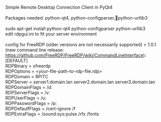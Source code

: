Simple Remote Desktop Connection Client in PyQt4<br>
<br>
Packages needed: python-qt4, python-configparser,python-urllib3
<br><br>
sudo apt-get install python-qt4 python-configparser python-urllib3
<br>
edit rdpgui.ini to fit your server environment<br>
<br>
config for FreeRDP (older versions are not necessarily supported) > 1.0.1 (new command line release: https://github.com/FreeRDP/FreeRDP/wiki/CommandLineInterface):<br>
[DEFAULT]<br>
RDPBinary = xfreerdp<br>
RDPOptions = <your-file-path-to-rdp-file.rdp><br>
RDPDomain = RPiTC<br>
RDPServer = server1.domain.lan server2.domain.lan server3.domain.lan<br>
RDPDomainFlags = /d:<br>
RDPServerFlags = /v:<br>
RDPUserFlags = /u:<br>
RDPPasswordFlags = /p:<br>
RDPDefaulfFlags = /cert-ignore /f<br>
RDPExtraFlags = /sound:sys:pulse /rfx /fonts<br>
<br>

